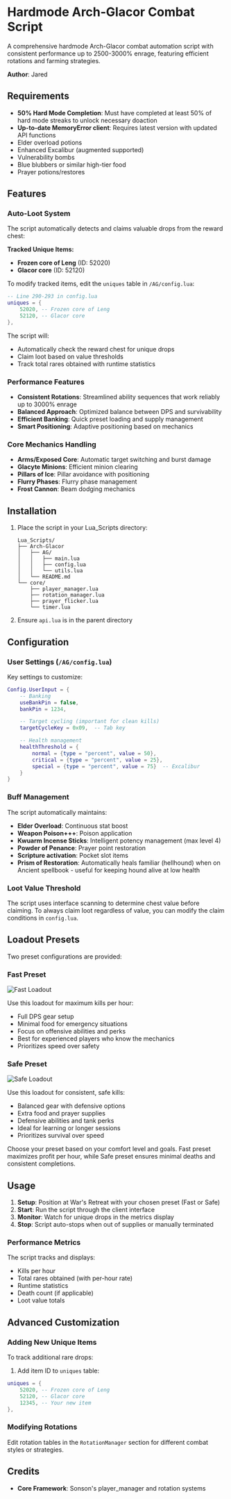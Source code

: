 # Hardmode Arch-Glacor Combat Script

A comprehensive hardmode Arch-Glacor combat automation script with consistent performance up to 2500-3000% enrage, featuring efficient rotations and farming strategies.

**Author**: Jared

## Requirements

- **50% Hard Mode Completion**: Must have completed at least 50% of hard mode streaks to unlock necessary doaction
- **Up-to-date MemoryError client**: Requires latest version with updated API functions
- Elder overload potions
- Enhanced Excalibur (augmented supported)
- Vulnerability bombs
- Blue blubbers or similar high-tier food
- Prayer potions/restores

## Features

### Auto-Loot System
The script automatically detects and claims valuable drops from the reward chest:

**Tracked Unique Items:**
- **Frozen core of Leng** (ID: 52020)
- **Glacor core** (ID: 52120)

To modify tracked items, edit the `uniques` table in `/AG/config.lua`:
```lua
-- Line 290-293 in config.lua
uniques = {
    52020, -- Frozen core of Leng
    52120, -- Glacor core
},
```

The script will:
- Automatically check the reward chest for unique drops
- Claim loot based on value thresholds
- Track total rares obtained with runtime statistics

### Performance Features

- **Consistent Rotations**: Streamlined ability sequences that work reliably up to 3000% enrage
- **Balanced Approach**: Optimized balance between DPS and survivability
- **Efficient Banking**: Quick preset loading and supply management
- **Smart Positioning**: Adaptive positioning based on mechanics

### Core Mechanics Handling

- **Arms/Exposed Core**: Automatic target switching and burst damage
- **Glacyte Minions**: Efficient minion clearing
- **Pillars of Ice**: Pillar avoidance with positioning
- **Flurry Phases**: Flurry phase management
- **Frost Cannon**: Beam dodging mechanics

## Installation

1. Place the script in your Lua_Scripts directory:
   ```
   Lua_Scripts/
   ├── Arch-Glacor
   │   ├── AG/
   │   │   ├── main.lua
   │   │   ├── config.lua
   │   │   └── utils.lua
   │   └── README.md
   └── core/
       ├── player_manager.lua
       ├── rotation_manager.lua
       ├── prayer_flicker.lua
       └── timer.lua
   ```

2. Ensure `api.lua` is in the parent directory

## Configuration

### User Settings (`/AG/config.lua`)

Key settings to customize:

```lua
Config.UserInput = {
    -- Banking
    useBankPin = false,
    bankPin = 1234,

    -- Target cycling (important for clean kills)
    targetCycleKey = 0x09,  -- Tab key

    -- Health management
    healthThreshold = {
        normal = {type = "percent", value = 50},
        critical = {type = "percent", value = 25},
        special = {type = "percent", value = 75}  -- Excalibur
    }
}
```

### Buff Management

The script automatically maintains:
- **Elder Overload**: Continuous stat boost
- **Weapon Poison+++**: Poison application
- **Kwuarm Incense Sticks**: Intelligent potency management (max level 4)
- **Powder of Penance**: Prayer point restoration
- **Scripture activation**: Pocket slot items
- **Prism of Restoration**: Automatically heals familiar (hellhound) when on Ancient spellbook - useful for keeping hound alive at low health

### Loot Value Threshold

The script uses interface scanning to determine chest value before claiming. To always claim loot regardless of value, you can modify the claim conditions in `config.lua`.

## Loadout Presets

Two preset configurations are provided:

### Fast Preset
![Fast Loadout](Fast.png)

Use this loadout for maximum kills per hour:
- Full DPS gear setup
- Minimal food for emergency situations
- Focus on offensive abilities and perks
- Best for experienced players who know the mechanics
- Prioritizes speed over safety

### Safe Preset
![Safe Loadout](Safe.png)

Use this loadout for consistent, safe kills:
- Balanced gear with defensive options
- Extra food and prayer supplies
- Defensive abilities and tank perks
- Ideal for learning or longer sessions
- Prioritizes survival over speed

Choose your preset based on your comfort level and goals. Fast preset maximizes profit per hour, while Safe preset ensures minimal deaths and consistent completions.

## Usage

1. **Setup**: Position at War's Retreat with your chosen preset (Fast or Safe)
2. **Start**: Run the script through the client interface
3. **Monitor**: Watch for unique drops in the metrics display
4. **Stop**: Script auto-stops when out of supplies or manually terminated

### Performance Metrics

The script tracks and displays:
- Kills per hour
- Total rares obtained (with per-hour rate)
- Runtime statistics
- Death count (if applicable)
- Loot value totals

## Advanced Customization

### Adding New Unique Items

To track additional rare drops:

1. Add item ID to `uniques` table:
```lua
uniques = {
    52020, -- Frozen core of Leng
    52120, -- Glacor core
    12345, -- Your new item
},
```

### Modifying Rotations

Edit rotation tables in the `RotationManager` section for different combat styles or strategies.

## Credits
- **Core Framework**: Sonson's player_manager and rotation systems

